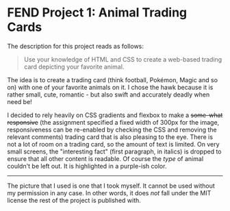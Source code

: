 # FEND Project 1: Animal Trading Cards

The description for this project reads as follows:

> Use your knowledge of HTML and CSS to create a web-based trading card depicting your favorite animal.

The idea is to create a trading card (think football, Pokémon, Magic and so on) with one of your favorite animals on it. I chose the hawk because it is rather small, cute, romantic - but also swift and accurately deadly when need be!

I decided to rely heavily on CSS gradients and flexbox to make a ~~some-what responsive~~ (the assignment specified a fixed width of 300px for the image, responsiveness can be re-enabled by checking the CSS and removing the relevant comments) trading card that is also pleasing to the eye. There is not a lot of room on a trading card, so the amount of text is limited. On very small screens, the "interesting fact" (first paragraph, in italics) is dropped to ensure that all other content is readable. Of course the *type* of animal couldn't be left out. It is highlighted in a purple-ish color.

---

The picture that I used is one that I took myself. It cannot be used without my permission in any case. In other words, it does *not* fall under the MIT license the rest of the project is published with.
